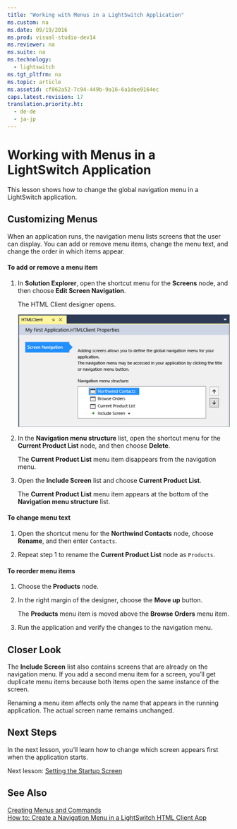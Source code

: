 ```yaml
---
title: "Working with Menus in a LightSwitch Application"
ms.custom: na
ms.date: 09/19/2016
ms.prod: visual-studio-dev14
ms.reviewer: na
ms.suite: na
ms.technology: 
  - lightswitch
ms.tgt_pltfrm: na
ms.topic: article
ms.assetid: cf862a52-7c94-449b-9a16-6a1dee9164ec
caps.latest.revision: 17
translation.priority.ht: 
  - de-de
  - ja-jp
---
```

# Working with Menus in a LightSwitch Application
This lesson shows how to change the global navigation menu in a LightSwitch application.  
  
## Customizing Menus  
 When an application runs, the navigation menu lists screens that  the user can display. You can add or remove menu items, change the menu text, and change the order in which items appear.  
  
#### To add or remove a menu item  
  
1.  In **Solution Explorer**, open the shortcut menu for the **Screens** node, and then choose **Edit Screen Navigation**.  
  
     The HTML Client designer opens.  
  
     ![The HTML Client designer](../vs140/media/LS_Tour31.PNG "LS_Tour31")  
  
2.  In the  **Navigation menu structure** list, open the shortcut menu for the **Current Product List** node, and then choose **Delete**.  
  
     The **Current Product List** menu item disappears from the navigation menu.  
  
3.  Open the **Include Screen** list and choose **Current Product List**.  
  
     The **Current Product List** menu item appears at the bottom of the **Navigation menu structure** list.  
  
#### To change menu text  
  
1.  Open the shortcut menu for the **Northwind Contacts** node, choose **Rename**, and then enter `Contacts`.  
  
2.  Repeat step 1 to rename the **Current Product List** node as `Products`.  
  
#### To reorder menu items  
  
1.  Choose the **Products** node.  
  
2.  In the right margin of the designer, choose the **Move up** button.  
  
     The **Products** menu item is moved above the **Browse Orders** menu item.  
  
3.  Run the application and verify the changes to the navigation menu.  
  
## Closer Look  
 The **Include Screen** list also contains screens that are already on the navigation menu. If you add a second menu item for a screen, you’ll get duplicate menu items because both items open the same instance of the screen.  
  
 Renaming a menu item affects only the name that appears in the running application. The actual screen name remains unchanged.  
  
## Next Steps  
 In the next lesson, you’ll learn how to change which screen appears first when the application starts.  
  
 Next lesson: [Setting the Startup Screen](../vs140/Setting-the-Startup-Screen-for-a-LightSwitch-Application.md)  
  
## See Also  
 [Creating Menus and Commands](../vs140/Creating-Commands-and-Working-with-Menus-in-LightSwitch.md)   
 [How to: Create a Navigation Menu in a LightSwitch HTML Client App](../vs140/How-to--Create-a-Navigation-Menu-in-a-LightSwitch-HTML-Client-App.md)